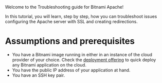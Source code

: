 Welcome to the Troubleshooting guide for Bitnami Apache!

In this tutorial, you will learn, step by step, how you can troubleshoot issues configuring the Apache server with SSL and creating redirections.

# Assumptions and prerequisites

* You have a Bitnami image running in either in an instance of the cloud provider of your choice. Check the [deployment offering](https://bitnami.com/stack/wordpress/cloud) to quick deploy any Bitnami application on the cloud.
* You have the public IP address of your application at hand.
* You have an SSH key pair.
